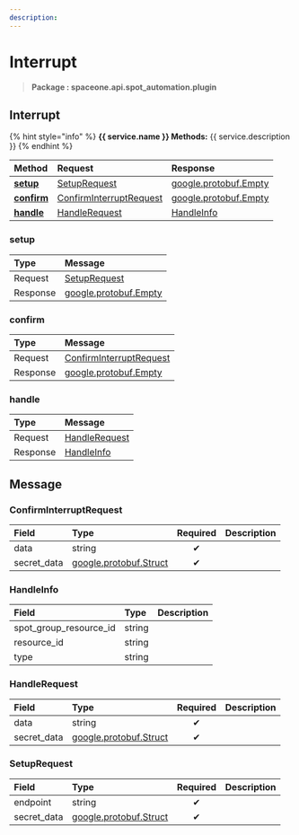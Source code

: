 ```yaml
---
description:  
---
```

# Interrupt

>  **Package : spaceone.api.spot_automation.plugin**

## Interrupt

{% hint style="info" %}
**{{ service.name }} Methods:**
{{ service.description }}
{%  endhint %}


| Method | Request | Response |
| :----- | :-------- | :-------- |
| [**setup**](interrupt.md#setup)|   [SetupRequest](interrupt.md#setuprequest) |  [google.protobuf.Empty](https://github.com/protocolbuffers/protobuf/blob/master/src/google/protobuf/empty.proto)|
| [**confirm**](interrupt.md#confirm)|   [ConfirmInterruptRequest](interrupt.md#confirminterruptrequest) |  [google.protobuf.Empty](https://github.com/protocolbuffers/protobuf/blob/master/src/google/protobuf/empty.proto)|
| [**handle**](interrupt.md#handle)|   [HandleRequest](interrupt.md#handlerequest) |   [HandleInfo](interrupt.md#handleinfo) | 
 

 
### setup


| Type | Message |
| :--- | :--- |
| Request | [SetupRequest](interrupt.md#setuprequest) |
| Response | [google.protobuf.Empty](https://github.com/protocolbuffers/protobuf/blob/master/src/google/protobuf/empty.proto) |
 
 

 
### confirm


| Type | Message |
| :--- | :--- |
| Request | [ConfirmInterruptRequest](interrupt.md#confirminterruptrequest) |
| Response | [google.protobuf.Empty](https://github.com/protocolbuffers/protobuf/blob/master/src/google/protobuf/empty.proto) |
 
 

 
### handle


| Type | Message |
| :--- | :--- |
| Request | [HandleRequest](interrupt.md#handlerequest) |
| Response |  [HandleInfo](interrupt.md#handleinfo)  |


## 

## Message

### ConfirmInterruptRequest
| Field | Type | Required | Description |
| :--- | :--- | :---: | :--- |
| data |string|✔| |
| secret_data |[google.protobuf.Struct](https://github.com/protocolbuffers/protobuf/blob/master/src/google/protobuf/struct.proto)|✔| |

### HandleInfo
| Field | Type |  Description |
| :--- | :--- | :--- |
| spot_group_resource_id |string | |
| resource_id |string | |
| type |string | |

### HandleRequest
| Field | Type | Required | Description |
| :--- | :--- | :---: | :--- |
| data |string|✔| |
| secret_data |[google.protobuf.Struct](https://github.com/protocolbuffers/protobuf/blob/master/src/google/protobuf/struct.proto)|✔| |

### SetupRequest
| Field | Type | Required | Description |
| :--- | :--- | :---: | :--- |
| endpoint |string|✔| |
| secret_data |[google.protobuf.Struct](https://github.com/protocolbuffers/protobuf/blob/master/src/google/protobuf/struct.proto)|✔| |
